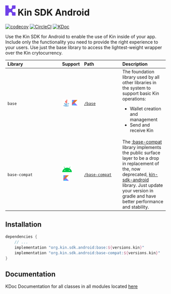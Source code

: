 # <img src="assets/kin-logo.png" height="32" alt="Kin Logo"> Kin SDK Android
[![codecov](https://codecov.io/gh/kinecosystem/kin-android/branch/master/graph/badge.svg?token=V05OQ629R5)](https://codecov.io/gh/kinecosystem/kin-android)
[![CircleCI](https://img.shields.io/circleci/build/gh/kinecosystem/kin-android/master?token=ac677bb614658377373f411ba6394e9adf112cba)](https://circleci.com/gh/kinecosystem/kin-android)
[![KDoc](https://img.shields.io/badge/Docs-KDoc-blue)](https://kinecosystem.github.io/kin-android/docs)

Use the Kin SDK for Android to enable the use of Kin inside of your app. Include only the functionality you need to provide the right experience to your users. Use just the base library to access the lightest-weight wrapper over the Kin crytocurrency.

| Library&nbsp;&nbsp;&nbsp;&nbsp;&nbsp;&nbsp;&nbsp;&nbsp;&nbsp;&nbsp;&nbsp;&nbsp;&nbsp;&nbsp;&nbsp;&nbsp;&nbsp;&nbsp;&nbsp;&nbsp;&nbsp;&nbsp;&nbsp;&nbsp;&nbsp;&nbsp;&nbsp;&nbsp;&nbsp; | Support                                                                                   | Path&nbsp;&nbsp;&nbsp;&nbsp;&nbsp;&nbsp;&nbsp;&nbsp;&nbsp;&nbsp;&nbsp;&nbsp;&nbsp;&nbsp;&nbsp;&nbsp;&nbsp;&nbsp;&nbsp;&nbsp; | Description                                                                                                                                                                                                                                                                               |
|:--------------------------------------------------------------------------------------------------------------------------------------------------------------------------------------|:------------------------------------------------------------------------------------------|:-----------------------------------------------------------------------------------------------------------------------------|:------------------------------------------------------------------------------------------------------------------------------------------------------------------------------------------------------------------------------------------------------------------------------------------|
| `base`                                                                                                                                                                                | <img src="assets/java.png" height="24">&nbsp;<img src="assets/kotlin.png" height="24">    | [`/base`](base)                                                                                                              | The foundation library used by all other libraries in the system to support basic Kin operations: <ul><li>Wallet creation and management</li><li>Send and receive Kin</li></ul>                                                                                                           |
| `base-compat`                                                                                                                                                                         | <img src="assets/android.png" height="24">&nbsp;<img src="assets/kotlin.png" height="24"> | [`/base-compat`](base-compat)                                                                                                | The [:base-compat](base-compat) library implements the public surface layer to be a drop in replacement of the, now deprecated, [kin-sdk-android](https://github.com/kinecosystem/kin-sdk-android) library. Just update your version in gradle and have better performance and stability. |

## Installation

```groovy
dependencies {
    // ...
    implementation "org.kin.sdk.android:base:${versions.kin}"
    implementation "org.kin.sdk.android:base-compat:${versions.kin}"
}
```

## Documentation
KDoc Documentation for all classes in all modules located [here](https://kinecosystem.github.io/kin-android/docs/index.html)

